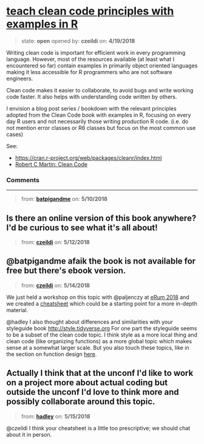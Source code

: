 # [teach clean code principles with examples in R](https://github.com/ropensci/unconf18/issues/32)

> state: **open** opened by: **czeildi** on: **4/19/2018**

Writing clean code is important for efficient work in every programming language. However, most of the resources available (at least what I encountered so far) contain examples in primarily object oriented languages making it less accessible for R programmers who are not software engineers.

Clean code makes it easier to collaborate, to avoid bugs and write working code faster. It also helps with understanding code written by others.

I envision a blog post series / bookdown with the relevant principles adopted from the Clean Code book with examples in R, focusing on every day R users and not necessarily those writing production R code. (i.e. do not mention error classes or R6 classes but focus on the most common use cases) 

See:
- https://cran.r-project.org/web/packages/cleanr/index.html 
- [Robert C Martin: Clean Code](https://www.amazon.com/Clean-Code-Handbook-Software-Craftsmanship/dp/0132350882)

### Comments

---
> from: [**batpigandme**](https://github.com/ropensci/unconf18/issues/32#issuecomment-388029375) on: **5/10/2018**

Is there an online version of this book anywhere? I&#x27;d be curious to see what it&#x27;s all about!
---
> from: [**czeildi**](https://github.com/ropensci/unconf18/issues/32#issuecomment-388569857) on: **5/12/2018**

@batpigandme afaik the book is not available for free but there&#x27;s ebook version.
---
> from: [**czeildi**](https://github.com/ropensci/unconf18/issues/32#issuecomment-388890765) on: **5/14/2018**

We just held a workshop on this topic with @paljenczy at [eRum 2018](http://2018.erum.io/#talk-2-303) and we created a [cheatsheet](https://github.com/czeildi/erum-2018-clean-r-code/blob/infra/clean_r_code_cheatsheet_2018-05-08.pdf) which could be a starting point for a more in-depth material.

@hadley I also thought about differences and similarities with your styleguide book http://style.tidyverse.org For one part the styleguide seems to be a subset of the clean code topic. I think style as a more local thing and clean code (like organizing functions) as a more global topic which makes sense at a somewhat larger scale. But you also touch these topics, like in the section on function design [here](http://style.tidyverse.org/functions.html#design).

Actually I think that at the unconf I&#x27;d like to work on a project more about actual coding but outside the unconf I&#x27;d love to think more and possibly collaborate around this topic. 
---
> from: [**hadley**](https://github.com/ropensci/unconf18/issues/32#issuecomment-389226936) on: **5/15/2018**

@czeildi I think your cheatsheet is a little too prescriptive; we should chat about it in person.

